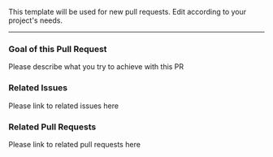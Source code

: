 This template will be used for new pull requests. Edit according to your project's needs.

---

### Goal of this Pull Request

Please describe what you try to achieve with this PR

### Related Issues

Please link to related issues here

### Related Pull Requests

Please link to related pull requests here
